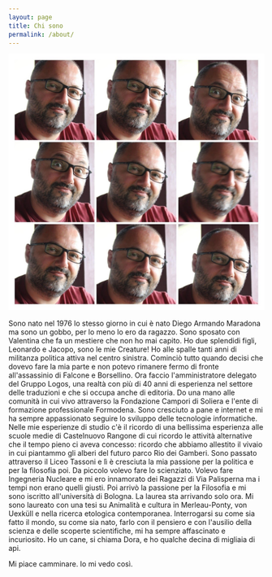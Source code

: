 ```yaml
---
layout: page
title: Chi sono
permalink: /about/
---
```

![Chi sono](/images/unnamed.jpg)


Sono nato nel 1976 lo stesso giorno in cui è nato Diego Armando Maradona ma sono un gobbo, per lo meno lo ero da ragazzo.
Sono sposato con Valentina che fa un mestiere che non ho mai capito.
Ho due splendidi figli, Leonardo e Jacopo, sono le mie Creature!
Ho alle spalle tanti anni di militanza politica attiva nel centro sinistra. Cominciò tutto quando decisi che dovevo fare la mia parte e non potevo rimanere fermo di fronte all'assassinio di Falcone e Borsellino.
Ora faccio l'amministratore delegato del Gruppo Logos, una realtà con più di 40 anni di esperienza nel settore delle traduzioni e che si occupa anche di editoria.
Do una mano alle comunità in cui vivo attraverso la Fondazione Campori di Soliera e l'ente di formazione professionale Formodena.
Sono cresciuto a pane e internet e mi ha sempre appassionato seguire lo sviluppo delle tecnologie informatiche.
Nelle mie esperienze di studio c'è il ricordo di una bellissima esperienza alle scuole medie di Castelnuovo Rangone di cui ricordo le attività alternative che il tempo pieno ci aveva concesso: ricordo che abbiamo allestito il vivaio in cui piantammo gli alberi del futuro parco Rio dei Gamberi.  Sono passato attraverso il Liceo Tassoni e lì è cresciuta la mia passione per la politica e per la filosofia poi.
Da piccolo volevo fare lo scienziato. Volevo fare Ingegneria Nucleare e mi ero innamorato dei Ragazzi di Via Palisperna ma i tempi non erano quelli giusti.
Poi arrivò la passione per la Filosofia e mi sono iscritto all'università di Bologna.
La laurea sta arrivando solo ora.  Mi sono laureato con una tesi su Animalità e cultura in Merleau-Ponty, von Uexküll e nella ricerca
etologica contemporanea.
Interrogarsi su come sia fatto il mondo, su come sia nato, farlo con il pensiero e con l'ausilio della scienza e delle scoperte scientifiche, mi ha sempre affascinato e incuriosito.
Ho un cane, si chiama Dora, e ho qualche decina di migliaia di api.

Mi piace camminare.
Io mi vedo così.
